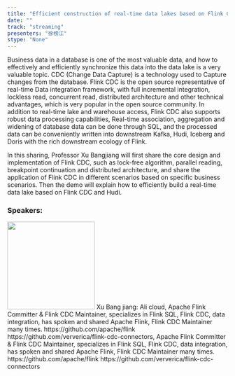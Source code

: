 ```yaml
---
title: "Efficient construction of real-time data lakes based on Flink CDC and Hudi"
date: "" 
track: "streaming"
presenters: "徐榜江"
stype: "None"
---
```

Business data in a database is one of the most valuable data, and how to effectively and efficiently synchronize this data into the data lake is a very valuable topic.
CDC (Change Data Capture) is a technology used to Capture changes from the database. Flink CDC is the open source representative of real-time Data integration framework, with full incremental integration, lockless read, concurrent read, distributed architecture and other technical advantages, which is very popular in the open source community. In addition to real-time lake and warehouse access, Flink CDC also supports robust data processing capabilities, Real-time association, aggregation and widening of database data can be done through SQL, and the processed data can be conveniently written into downstream Kafka, Hudi, Iceberg and Doris with the rich downstream ecology of Flink.

In this sharing, Professor Xu Bangjiang will first share the core design and implementation of Flink CDC, such as lock-free algorithm, parallel reading, breakpoint continuation and distributed architecture, and share the application of Flink CDC in different scenarios based on specific business scenarios. Then the demo will explain how to efficiently build a real-time data lake based on Flink CDC and Hudi.
 ### Speakers: 
 <img src="images/speaker/1109.png" width="200" />
 Xu Bang jiang: Ali cloud, Apache Flink Committer & Flink CDC Maintainer, specializes in Flink SQL, Flink CDC, data integration, has spoken and shared Apache Flink, Flink CDC Maintainer many times.
https://github.com/apache/flink
https://github.com/ververica/flink-cdc-connectors, Apache Flink Committer & Flink CDC Maintainer, specializes in Flink SQL, Flink CDC, data integration, has spoken and shared Apache Flink, Flink CDC Maintainer many times.
https://github.com/apache/flink
https://github.com/ververica/flink-cdc-connectors
 
